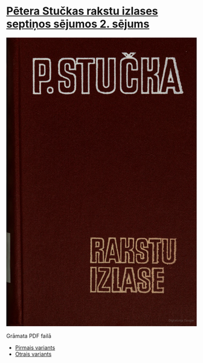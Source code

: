 # [Pētera Stučkas rakstu izlases septiņos sējumos 2. sējums](https://play.google.com/store/books/details/P_Stu%C4%8Dka_Rakstu_izlase?id=VQohAQAAMAAJ)
<p align="center"><img src="./000.png" alt="2. sējums"></p>

Grāmata PDF failā

- [Pirmais variants](./dokumen.pub_p-stuka-rakstu-izlase-2-sjums-b-3260904.pdf)
- [Otrais variants](./dokumen.pub_p-stuka-rakstu-izlase-2-sjums.pdf)
